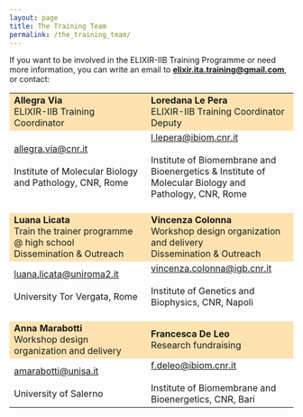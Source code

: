 ```yaml
---
layout: page
title: The Training Team
permalink: /the_training_team/
---
```


If you want to be involved in the ELIXIR-IIB Training Programme or need more information, you can write an email to **<elixir.ita.training@gmail.com>**, or contact:

<table border="0" width="740">
 <tr style="background-color:rgba(255,165,0,0.3)">
   <td width="300">
   		<b>Allegra Via</b><br>
		ELIXIR-IIB Training Coordinator<br>
	</td>
	<td width="300" >  
   		<b>Loredana Le Pera</b><br>
		ELIXIR-IIB Training Coordinator Deputy
	</td>
</tr>
<tr>
	<td width="300">
		<a href="mailto:allegra.via@cnr.it">allegra.via@cnr.it</a><br><br>
		Institute of Molecular Biology and Pathology, CNR, Rome<br>
   </td>
   <td width="300">
		<a href="mailto:l.lepera@ibiom.cnr.it">l.lepera@ibiom.cnr.it</a><br><br>
		Institute of Biomembrane and Bioenergetics & Institute of Molecular Biology and Pathology, 		CNR, Rome
   </td>
</tr>
<tr height="20"></tr>
<tr style="background-color:rgba(255,165,0,0.3)">
   <td width="300">
   		<b>Luana Licata</b><br>
   		Train the trainer programme @ high school<br>
   		Dissemination & Outreach
   </td>
   <td width="300">
   		<b>Vincenza Colonna</b><br>
   		Workshop design organization and delivery<br>
		Dissemination & Outreach
   </td>
</tr>
<tr>
   	<td width="300">
		<a href="mailto:luana.licata@uniroma2.it">luana.licata@uniroma2.it</a><br><br>
		University Tor Vergata, Rome
	</td>
   <td>	
		<a href="mailto:vincenza.colonna@igb.cnr.it">vincenza.colonna@igb.cnr.it</a><br><br>
		Institute of Genetics and Biophysics, CNR, Napoli
   </td>
 </tr>
 <tr height="20"></tr>
 <tr style="background-color:rgba(255,165,0,0.3)">
   	<td width="300">
   		<b>Anna Marabotti</b><br>
   		Workshop design organization and delivery
   </td>
   <td width="300">
   		<b>Francesca De Leo</b><br>
		Research fundraising
	</td>
</tr>
<tr>
	<td width="300">
		<a href="mailto:amarabotti@unisa.it">amarabotti@unisa.it</a><br><br>
		University of Salerno
   </td>
   <td width="300">
		<a href="mailto:f.deleo@ibiom.cnr.it">f.deleo@ibiom.cnr.it</a><br><br>
		Institute of Biomembrane and Bioenergetics, CNR, Bari
	</td>	
</tr>
    </table>